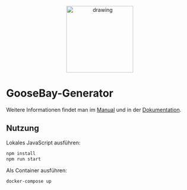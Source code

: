 <p align="center">
<img src="https://i.imgur.com/voLzgMM.png" alt="drawing" width="180"/>
</p>

# GooseBay-Generator

Weitere Informationen findet man im [Manual](doku/manual/main.pdf) und in der [Dokumentation](doku/main.pdf).

## Nutzung
Lokales JavaScript ausführen:
```bash
npm install
npm run start
```

Als Container ausführen:
```bash
docker-compose up
```
